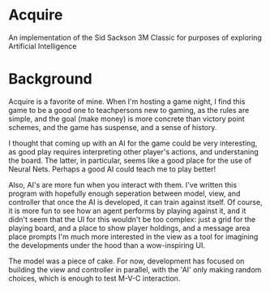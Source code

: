 # Acquire
An implementation of the Sid Sackson 3M Classic for purposes of exploring Artificial Intelligence
# Background
Acquire is a favorite of mine. When I'm hosting a game night, I find this game to be a good one to teachpersons new to gaming, as the rules are simple, and the goal (make money) is more concrete than victory point schemes, and the game has suspense, and a sense of history.

I thought that coming up with an AI for the game could be very interesting, as good play 
requires interpreting other player's actions, and understaning the board. The latter, 
in particular, seems like a good place for the use of Neural Nets. Perhaps a good AI could 
teach me to play better!

Also, AI's are more fun when you interact with them. I've written this program with hopefully enough
seperation between model, view, and controller that once the AI is developed, it can train against
itself.
Of course, it is more fun to see how an agent performs by playing against it, and it didn't seem
that the UI for this wouldn't
be too complex: just a grid for the playing board, and a place to show player holdings,
and a message area place prompts I'm much more interested in the view as a tool for 
imagining the developments under the hood than a wow-inspiring UI.

The model was a piece of cake. For now, development has focused on building the view and controller in
parallel, with the 'AI' only making random choices, which is enough to test M-V-C interaction.

